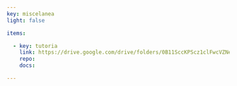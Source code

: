 ```yaml
---
key: miscelanea
light: false

items:

  - key: tutoria
    link: https://drive.google.com/drive/folders/0B11SccKPScz1clFwcVZNeTA4czQ?usp=sharing
    repo:
    docs:

---
```


